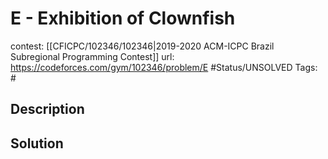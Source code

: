 # E - Exhibition of Clownfish

contest: [[CFICPC/102346/102346|2019-2020 ACM-ICPC Brazil Subregional Programming Contest]]
url: https://codeforces.com/gym/102346/problem/E
#Status/UNSOLVED
Tags: #

## Description

## Solution

